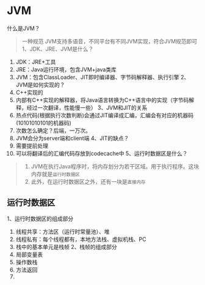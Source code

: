 # JVM
什么是JVM？
> 一种规范
> JVM支持多语音，不同平台有不同JVM实现，符合JVM规范即可
1、JDK、JRE、JVM是什么？
1. JDK：JRE+工具
2. JRE：Java运行环境，包含JVM+java类库
3. JVM：包含ClassLoader、JIT即时编译器、字节码解释器、执行引擎
2、JVM是如何实现的？
1. C++实现的
2. 内部有C++实现的解释器，将Java语言转换为C++语言中的实现（字节码解释，经过一次翻译，性能慢一些）
3、JVM和JIT的关系
1. 热点代码(根据执行次数判断)会通过JIT编译成汇编，汇编会有对应的机器码(10101010101的机器码)
2. 次数怎么确定？后端，一万次。
3. JVM会分为server端和client端
4、JIT的缺点？
1. 需要提前处理
2. 可以将翻译后的汇编代码存放到codecache中
5、运行时数据区是什么？
> 1. JVM在执行Java程序时，将内存划分为若干区域。用于执行程序。这块内存就是`运行时数据区`
> 2. 此外，在运行时数据区之外，还有一块是`直接内存`
## 运行时数据区
1、运行时数据区的组成部分
1. 线程共享：方法区（运行时常量池）、堆
2. 线程私有：每个线程都有，本地方法栈、虚拟机栈、PC
3. 栈中的基本单元是栈帧
2、栈帧的组成部分
1. 局部变量表
2. 操作数栈
3. 方法返回
4. 
